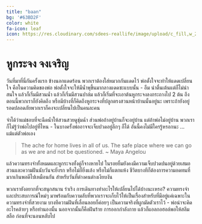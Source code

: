 ```yaml
---
title: "baan"
bg: '#63BD2F'
color: white
fa-icon: leaf
icon: https://res.cloudinary.com/sdees-reallife/image/upload/c_fill,w_220,h_220,r_max/v1545223464/annie-spratt-79272-unsplash.png
---
```

# หูกระจง จงเจริญ

วันที่มาที่นี่กันครั้งแรก ข้างนอกแดดร้อน พวกเราต้องใส่หมวกกันแดดไว้ พ่อตั้งใจจะทำให้แดดเปลี่ยนใจ คือในความคิดของพ่อ พ่อตั้งใจจะให้มีน้ำพุขึ้นมากลางแดดซะแบบนั้น - อืม น่าตื่นเต้นแต่ก็ไม่น่าสนใจ แล้วก็เริ่มมีสวนน้ำ แล้วก็เริ่มมีสวนปาล์ม แล้วก็เริ่มที่จะเอาต้นหูกระจงลงกระถางไป 2 ต้น ถึงตอนนี้พวกเราก็ยังคิดถึง หรือมีบ้างที่ก็คิดถึงหูกระจงที่ปลูกตรงสวนหน้าบ้านนั้นอยู่นะ เพราะถ้ายังอยู่รอดปลอดภัยพวกเราก็คงจะเปลี่ยนไปเป็นคนละคน

จำได้ว่าแม่ชอบที่จะฉีดน้ำให้สวนสวยดูชุ่มฉ่ำ ส่วนพ่อถ้าอยู่บ้านก็จะอยู่บ้าน แต่ถ้าพ่อไม่อยู่บ้าน พวกเราก็ไม่รู้ว่าพ่อไปอยู่ที่ไหน - ในบางครั้งพ่ออาจจะเจ็บปวดอยู่ลึกๆ ก็ได้ อันนี้คงไม่มีใครรู้หรอกนะ ... แม้แต่ตัวพ่อเอง

> The ache for home lives in all of us. The safe place where we can go as we are and not be questioned. ~ Maya Angelou

แล้วความทรงจำทั้งหมดและหูกระจงทั้งคู่ก็จางหายไป ในรอยยิ้มยังคงมีความเจ็บปวดปนอยู่ด้วยเสมอ สวนและความฝันนับวันจะยิ่งรก หรือไม่ก็ยิ่งแล้ง หรือไม่ก็แตกแห้ง ชีวิตบางทีก็ต้องการความอดทนที่มากเกินพอดีไปเหมือนกัน สำหรับวันที่ต่างคนต่างเงียบงัน

พวกเรายังอยากที่จะสนุกสนาน ร่าเริง การเดินทางทำอะไรให้เปลี่ยนไปได้บ้างนะเหรอ? ความทรงจำและประสบการณ์ใหม่ๆ มาพร้อมกับความลับที่พวกเราจะเก็บไว้ให้เป็นเรื่องสำหรับที่มีอยู่แค่เฉพาะในความทรงจำที่สวยงาม บางทีความฝันที่เลื่อนลอยก็ค่อยๆ เป็นความจริงที่ผูกมัดตัวเราไว้ - พ่อน่าจะคิดอะไรคล้ายๆ หรือทำนองนั้น นอกจากนั้นก็คือฝันร้าย การออกกำลังกาย แล้วก็แอลกอฮอล์พอให้สลึมสลือ ก่อนที่จะนอนหลับไป
